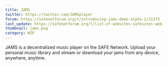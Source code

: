 ```yaml
---
title: JAMS
twitter: https://twitter.com/JAMSplayer
forum: https://safenetforum.org/t/introducing-jams-demo-alpha-2/21373
last_update: https://safenetforum.org/t/list-of-websites-safesites-webids-community-resources/25168/2
thumbnail: jams.png
category: WIP
---
```


JAMS is a decentralized music player on the SAFE Network. Upload your personal music library and stream or download your jams from any device, anywhere, anytime.
